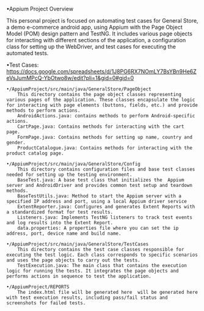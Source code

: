 •Appium Project Overview

This personal project is focused on automating test cases for General Store, a demo e-commerce android app, using Appium with the Page Object Model (POM) design pattern and TestNG. It includes various page objects for interacting with different sections of the application, a configuration class for setting up the WebDriver, and test cases for executing the automated tests.

•Test Cases:
https://docs.google.com/spreadsheets/d/1J8PG6RX7NOmLY7BsYBn9He6ZeVsJumMPcQ-YbOtwo8w/edit?pli=1&gid=0#gid=0

	•/AppiumProject/src/main/java/GeneralStore/PageObject
		This directory contains the page object classes representing various pages of the application. These classes encapsulate the logic for interacting with page elements (buttons, fields, etc.) and provide methods to perform actions.
		AndroidActions.java: contains methods to perform Android-specific actions.
		CartPage.java: Contains methods for interacting with the cart page.
		FormPage.java: Contains methods for setting up name, country and gender.
		ProductCatalogue.java: Contains methods for interacting with the product catalog page.

	•/AppiumProject/src/main/java/GeneralStore/Config
		This directory contains configuration files and base test classes needed for setting up the testing environment.
		BaseTest.java: A base test class that initializes the  Appium server and AndroidDriver and provides common test setup and teardown methods.
		BaseTestUtils.java: Method to start the Appium server with a specified IP address and port, using a local Appium driver service
		ExtentReporter.java: Configures and generates Extent Reports with a standardized format for test results. 
		Listeners.java: Implements TestNG listeners to track test events and log results into the Extent Report.	
		data.properties: A properties file where you can set the ip address, port, device name and build name.

	•/AppiumProject/src/main/java/GeneralStore/TestCases
		This directory contains the test case classes responsible for executing the test logic. Each class corresponds to specific scenarios and uses the page objects to carry out the tests.
		TestExecution.java: The main class that contains the execution logic for running the tests. It integrates the page objects and performs actions in sequence to test the application.

	•/AppiumProject/REPORTS
		The index.html file will be generated here  will be generated here with test execution results, including pass/fail status and screenshots for failed tests.